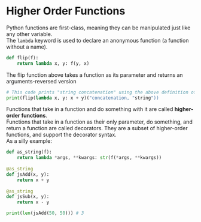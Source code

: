 # Higher Order Functions
Python functions are first-class, meaning they can be manipulated just like any other variable.\
The `lambda` keyword is used to declare an anonymous function (a function without a name).
```py
def flip(f):
    return lambda x, y: f(y, x)
```
The flip function above takes a function as its parameter and returns an arguments-reversed version
```py
# This code prints "string concatenation" using the above definition of `flip`
print(flip(lambda x, y: x + y)("concatenation, "string"))
```
Functions that take in a function and do something with it are called **higher-order functions**.\
Functions that take in a function as their only parameter, do something, and return a function are called decorators.
They are a subset of higher-order functions, and support the decorator syntax.\
As a silly example:
```py
def as_string(f):
    return lambda *args, **kwargs: str(f(*args, **kwargs))
  
@as_string
def jsAdd(x, y):
    return x + y
  
@as_string
def jsSub(x, y):
    return x - y

print(len(jsAdd(50, 50))) # 3
```
